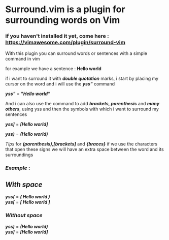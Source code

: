 # Surround.vim is a plugin for surrounding words on Vim

### if you haven't installed it yet, come here : https://vimawesome.com/plugin/surround-vim

With this plugin you can surround words or sentences with a simple command in vim

for example we have a sentence : **Hello world** 

if i want to surround it with ***double quotation*** marks, i start by placing my cursor on the word and i will use the ***yss"*** command

***yss"*** = ***"Hello world"***

And i can also use the command to add ***brackets, parenthesis*** and ***many others***, using yss and then the symbols with which i want to surround my sentences

***yss]*** = ***[Hello world]***

***yss)*** = ***(Hello world)***

*Tips* for ***(parenthesis),[brackets]*** and ***{braces}*** if we use the characters that open these signs we will have an extra space between the word and its surroundings

### ***Example*** : 

## ***With space***

***yss(*** = ***( Hello world )***  
***yss[*** = ***[ Hello world ]***

### ***Without space***

***yss)*** = ***(Hello world)***  
***yss]*** = ***[Hello world]***
